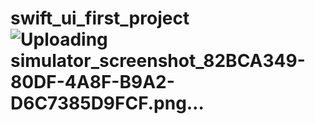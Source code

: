 # swift_ui_first_project![Uploading simulator_screenshot_82BCA349-80DF-4A8F-B9A2-D6C7385D9FCF.png…]()
